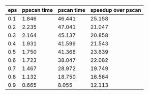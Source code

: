 eps | ppscan time | pscan time | speedup over pscan
--- | --- | --- | ---
0.1 | 1.846 | 46.441 | 25.158
0.2 | 2.235 | 47.041 | 21.047
0.3 | 2.164 | 45.137 | 20.858
0.4 | 1.931 | 41.599 | 21.543
0.5 | 1.750 | 41.368 | 23.639
0.6 | 1.723 | 38.047 | 22.082
0.7 | 1.467 | 28.972 | 19.749
0.8 | 1.132 | 18.750 | 16.564
0.9 | 0.665 | 8.055 | 12.113
